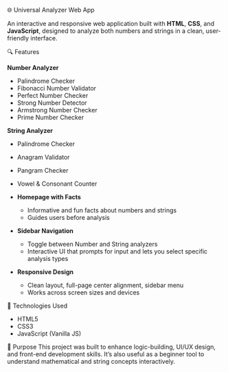 🌐 Universal Analyzer Web App

An interactive and responsive web application built with **HTML**, **CSS**, and **JavaScript**, designed to analyze both numbers and strings in a clean, user-friendly interface.

🔍 Features

**Number Analyzer**

  * Palindrome Checker
  * Fibonacci Number Validator
  * Perfect Number Checker
  * Strong Number Detector
  * Armstrong Number Checker
  * Prime Number Checker

**String Analyzer**

  * Palindrome Checker
  * Anagram Validator
  * Pangram Checker
  * Vowel & Consonant Counter

* **Homepage with Facts**

  * Informative and fun facts about numbers and strings
  * Guides users before analysis

* **Sidebar Navigation**

  * Toggle between Number and String analyzers
  * Interactive UI that prompts for input and lets you select specific analysis types

* **Responsive Design**

  * Clean layout, full-page center alignment, sidebar menu
  * Works across screen sizes and devices

📌 Technologies Used

* HTML5
* CSS3
* JavaScript (Vanilla JS)

🎯 Purpose
This project was built to enhance logic-building, UI/UX design, and front-end development skills. It’s also useful as a beginner tool to understand mathematical and string concepts interactively.

